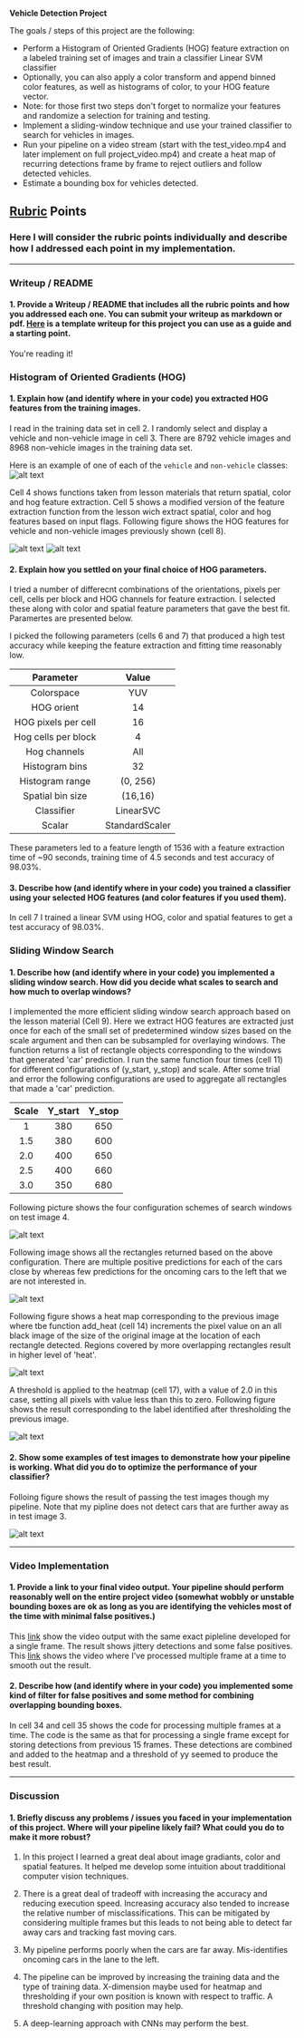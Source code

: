 **Vehicle Detection Project**

The goals / steps of this project are the following:

* Perform a Histogram of Oriented Gradients (HOG) feature extraction on a labeled training set of images and train a classifier Linear SVM classifier
* Optionally, you can also apply a color transform and append binned color features, as well as histograms of color, to your HOG feature vector. 
* Note: for those first two steps don't forget to normalize your features and randomize a selection for training and testing.
* Implement a sliding-window technique and use your trained classifier to search for vehicles in images.
* Run your pipeline on a video stream (start with the test_video.mp4 and later implement on full project_video.mp4) and create a heat map of recurring detections frame by frame to reject outliers and follow detected vehicles.
* Estimate a bounding box for vehicles detected.

[//]: # (Image References)
[image1]: ./output_images/veh_nonveh_example.jpg
[image2]: ./output_images/veh_HOG_example.jpg
[image3]: ./output_images/nonveh_HOG_example.jpg
[image4]: ./output_images/test4_all_boxes.jpg
[image5]: ./output_images/test4_boxes_raw.jpg
[image6]: ./output_images/test4_heat_box.jpg
[image7]: ./output_images/test4_thresholded.jpg
[image8]: ./output_images/test4_boxes_processed.jpg
[image9]: ./output_images/frame_pipeline_output.jpg

[video1]: ./project_out_frame3.mp4
[video2]: ./project_output_smooth_3.mp4


## [Rubric](https://review.udacity.com/#!/rubrics/513/view) Points
### Here I will consider the rubric points individually and describe how I addressed each point in my implementation.  

---
### Writeup / README

#### 1. Provide a Writeup / README that includes all the rubric points and how you addressed each one.  You can submit your writeup as markdown or pdf.  [Here](https://github.com/udacity/CarND-Vehicle-Detection/blob/master/writeup_template.md) is a template writeup for this project you can use as a guide and a starting point.  

You're reading it!

### Histogram of Oriented Gradients (HOG)

#### 1. Explain how (and identify where in your code) you extracted HOG features from the training images.

I read in the training data set in cell 2. I randomly select and display a vehicle and non-vehicle image in cell 3. There are 8792 vehicle images and 8968 non-vehicle images in the training data set.   

Here is an example of one of each of the `vehicle` and `non-vehicle` classes:
![alt text][image1]

Cell 4 shows functions taken from lesson materials that return spatial, color and hog feature extraction. Cell 5 shows a modified version of the feature extraction function from the lesson wich extract spatial, color and hog features based on input flags. Following figure shows the HOG features for vehicle and non-vehicle images previously shown (cell 8).

![alt text][image2]
![alt text][image3]

#### 2. Explain how you settled on your final choice of HOG parameters.

I tried a number of differecnt combinations of the orientations, pixels per cell, cells per block and HOG channels for feature extraction. I selected these along with color and spatial feature parameters that gave the best fit. Paramertes are presented below. 

I picked the following parameters (cells 6 and 7) that produced a high test accuracy while keeping the feature extraction and fitting time reasonably low. 

| Parameter     | Value         | 
|:-------------:|:-------------:| 
| Colorspace     | YUV      | 
| HOG orient    | 14     |
| HOG pixels per cell    |16   |
| Hog cells per block     | 4       |
| Hog channels     | All       |
| Histogram bins    | 32      |
| Histogram range   | (0, 256)     |
| Spatial bin size  | (16,16)      |
| Classifier  | LinearSVC      |
| Scalar  | StandardScaler     |

These parameters led to a feature length of 1536 with a feature extraction time of ~90 seconds, training time of 4.5 seconds and test accuracy of 98.03%.

#### 3. Describe how (and identify where in your code) you trained a classifier using your selected HOG features (and color features if you used them).

In cell 7 I trained a linear SVM using HOG, color and spatial features to get a test accuracy of 98.03%.

### Sliding Window Search

#### 1. Describe how (and identify where in your code) you implemented a sliding window search.  How did you decide what scales to search and how much to overlap windows?

I implemented the more efficient sliding window search approach based on the lesson material (Cell 9). Here we extract HOG features are extracted just once for each of the small set of predetermined window sizes based on the scale argument and then can be subsampled for overlaying windows. The function returns a list of rectangle objects corresponding to the windows that generated 'car' prediction. I run the same function four times (cell 11) for different configurations of (y_start, y_stop) and scale. After some trial and error the following configurations are used to aggregate all rectangles that made a 'car' prediction.

|Scale     | Y_start    |  Y_stop |
|:--------:|:----------:|:-------:|
|1         |380         | 650     |
|1.5       |380         | 600     |
|2.0       |400         | 650     |
|2.5       |400         | 660     |
|3.0       |350         | 680     |

Following picture shows the four configuration schemes of search windows on test image 4.

![alt text][image4]

Following image shows all the rectangles returned based on the above configuration. There are multiple positive predictions for each of the cars close by whereas few predictions for the oncoming cars to the left that we are not interested in.

![alt text][image5]

Following figure shows a heat map corresponding to the previous image where tbe function add_heat (cell 14) increments the pixel value on an all black image of the size of the original image at the location of each rectangle detected. Regions covered by more overlapping rectangles result in higher level of 'heat'.

![alt text][image6]

A threshold is applied to the heatmap (cell 17), with a value of 2.0 in this case, setting all pixels with value less than this to zero. Following figure shows the result corresponding to the label identified after thresholding the previous image.

![alt text][image7]


#### 2. Show some examples of test images to demonstrate how your pipeline is working.  What did you do to optimize the performance of your classifier?

Folloing figure shows the result of passing the test images though my pipeline. Note that my pipline does not detect cars that are further away as in test image 3.

![alt text][image8]

---

### Video Implementation

#### 1. Provide a link to your final video output.  Your pipeline should perform reasonably well on the entire project video (somewhat wobbly or unstable bounding boxes are ok as long as you are identifying the vehicles most of the time with minimal false positives.)
This [link](./project_out_frame3.mp4) show the video output with the same exact pipleline developed for a single frame. The result shows jittery detections and some false positives. This [link](./project_output_3_1.mp4) shows the video where I've processed multiple frame at a time to smooth out the result. 


#### 2. Describe how (and identify where in your code) you implemented some kind of filter for false positives and some method for combining overlapping bounding boxes.

In cell 34 and cell 35 shows the code for processing multiple frames at a time. The code is the same as that for processing a single frame except for storing detections from previous 15 frames. These detections are combined and added to the heatmap and a threshold of yy seemed to produce the best result. 

---

### Discussion

#### 1. Briefly discuss any problems / issues you faced in your implementation of this project.  Where will your pipeline likely fail?  What could you do to make it more robust?

1. In this project I learned a great deal about image gradiants, color and spatial features. It helped me develop some intuition about tradditional computer vision techniques. 

2. There is a great deal of tradeoff with increasing the accuracy and reducing execution speed. Increasing accuracy also tended to increase the relative number of misclassifications. This can be mitigated by considering multiple frames but this leads to not being able to detect far away cars and tracking fast moving cars.

3. My pipeline performs poorly when the cars are far away. Mis-identifies oncoming cars in the lane to the left.

4. The pipeline can be improved by increasing the training data and the type of training data. X-dimension maybe used for heatmap and thresholding if your own position is known with respect to traffic. A threshold changing with position may help.

5. A deep-learning approach with CNNs may perform the best.

